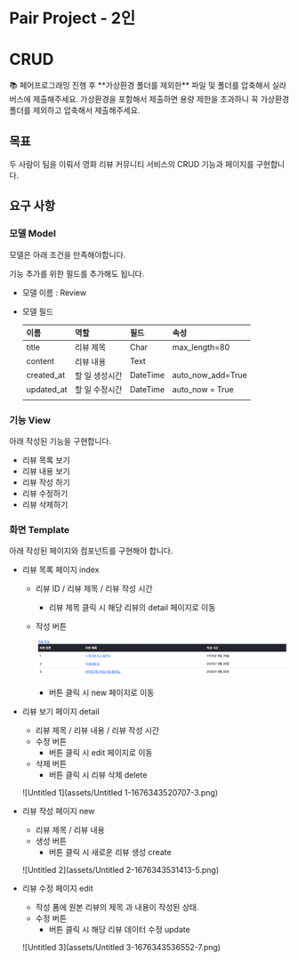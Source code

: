 # Pair Project - 2인

# CRUD

<aside>
📚 페어프로그래밍 진행 후 **가상환경 폴더를 제외한** 파일 및 폴더를 압축해서 실라버스에 제출해주세요.
가상환경을 포함해서 제출하면 용량 제한을 초과하니 꼭 가상환경 폴더를 제외하고 압축해서 제출해주세요.


</aside>

## 목표

두 사람이 팀을 이뤄서 영화 리뷰 커뮤니티 서비스의 CRUD 기능과 페이지를 구현합니다.

## 요구 사항

### 모델 Model

모델은 아래 조건을 만족해야합니다. 

기능 추가를 위한 필드를 추가해도 됩니다.

- 모델 이름 : Review

- 모델 필드


  | 이름       | 역할           | 필드     | 속성              |
  | ---------- | -------------- | -------- | ----------------- |
  | title      | 리뷰 제목      | Char     | max_length=80     |
  | content    | 리뷰 내용      | Text     |                   |
  | created_at | 할 일 생성시간 | DateTime | auto_now_add=True |
  | updated_at | 할 일 수정시간 | DateTime | auto_now = True   |
  |            |                |          |                   |

### 기능 View

아래 작성된 기능을 구현합니다.

- 리뷰 목록 보기
- 리뷰 내용 보기
- 리뷰 작성 하기
- 리뷰 수정하기
- 리뷰 삭제하기

### 화면 Template

아래 작성된 페이지와 컴포넌트를 구현해야 합니다.

- 리뷰 목록 페이지 index

  - 리뷰 ID / 리뷰 제목 / 리뷰 작성 시간

    - 리뷰 제목 클릭 시 해당 리뷰의 detail 페이지로 이동

  - 작성 버튼

    ![Untitled](assets/Untitled-1676343512069-1.png)

    - 버튼 클릭 시 new 페이지로 이동

- 리뷰 보기 페이지 detail

  - 리뷰 제목 / 리뷰 내용 / 리뷰 작성 시간
  - 수정 버튼
    - 버튼 클릭 시 edit 페이지로 이동
  - 삭제 버튼
    - 버튼 클릭 시 리뷰 삭제 delete

  ![Untitled 1](assets/Untitled 1-1676343520707-3.png)

- 리뷰 작성 페이지 new

  - 리뷰 제목 / 리뷰 내용
  - 생성 버튼
    - 버튼 클릭 시 새로운 리뷰 생성 create

  ![Untitled 2](assets/Untitled 2-1676343531413-5.png)

- 리뷰 수정 페이지 edit

  - 작성 폼에 원본 리뷰의 제목 과 내용이 작성된 상태.
  - 수정 버튼
    - 버튼 클릭 시 해당 리뷰 데이터 수정 update

  ![Untitled 3](assets/Untitled 3-1676343536552-7.png)
